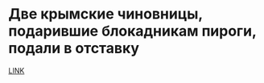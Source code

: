 # Две крымские чиновницы, подарившие блокадникам пироги, подали в отставку



[LINK](https://varlamov.ru/3771614.html)